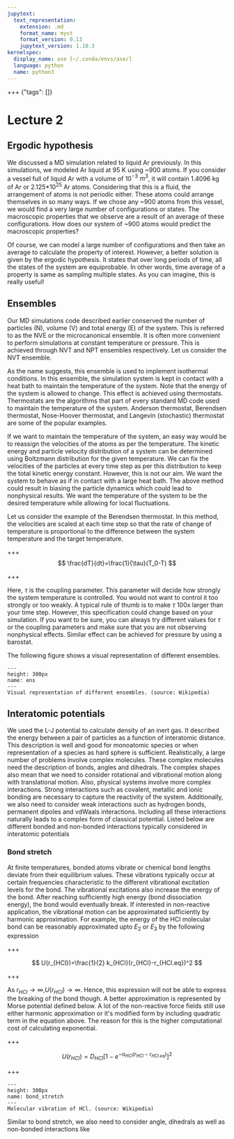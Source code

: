 ```yaml
---
jupytext:
  text_representation:
    extension: .md
    format_name: myst
    format_version: 0.13
    jupytext_version: 1.10.3
kernelspec:
  display_name: ase [~/.conda/envs/ase/]
  language: python
  name: python3
---
```


+++ {"tags": []}

Lecture 2
=========
## Ergodic hypothesis

We discussed a MD simulation related to liquid Ar previously. In this simulations, we modeled Ar liquid at 95 K using ~900 atoms. If you consider a
vessel full of liquid Ar with a volume of 10$^{-3}$ $m^3$, it will contain 1.4096 kg of Ar or 2.125*10$^{25}$ Ar atoms. Considering that this is a fluid,
the arrangement of atoms is not periodic either. These atoms could arrange themselves in so many ways. If we chose any ~900 atoms from this vessel, 
we would find a very large number of configurations or states. The macroscopic properties that we observe are a result of an average of these configurations.
How does our system of ~900 atoms would predict the macroscopic properties? 

Of course, we can model a large number of configurations and then take an average to calculate the property of interest.
However, a better solution is given by the ergodic hypothesis. It states that over long periods of time, all the states of 
the system are equiprobable. In other words, time average of a property is same as sampling multiple states. As you can imagine, this is 
really useful!


 
## Ensembles

Our MD simulations code described earlier conserved the number of particles (N), volume (V) and total energy (E) of the system. This is referred to 
as the NVE or the microcanonical ensemble. It is often more convenient to perform simulations at constant temperature or pressure. This is achieved through
NVT and NPT ensembles respectively. Let us consider the NVT ensemble.

As the name suggests, this ensemble is used to implement isothermal conditions. In this ensemble, the simulation system is kept in contact
 with a heat bath to maintain the temperature of the system. Note that the energy of the system is allowed to change. This effect is achieved using 
thermostats. Thermostats are the algorithms that part of every standard MD code used to maintain the temperature of the system. Anderson thermostat,
 Berendsen thermostat, Nose-Hoover thermostat, and Langevin (stochastic) thermostat are some of the popular examples. 

If we want to maintain the temperature of the system, an easy way would be to reassign the velocities of the atoms as per the temperature. The kinetic
 energy and particle velocity distribution of a system can be determined using Boltzmann distribution for the given temperature. We can fix the velocities
of the particles at every time step as per this distribution to keep the total kinetic energy constant. However, this is not our aim. We want the system 
to behave as if in contact with a large heat bath. The above method could result in biasing the particle dynamics which could lead to nonphysical results.
We want the temperature of the system to be the desired temperature while allowing for local fluctuations.

Let us consider the example of the Berendsen thermostat. In this method, the velocities are scaled at each time step so that the rate of 
change of temperature is proportional to the difference between the system temperature and the target temperature.    

+++
$$
\frac{dT}{dt}=\frac{1}{\tau}(T_0-T)
$$

+++

Here, $\tau$ is the coupling parameter. This parameter will decide how strongly the system temperature is controlled. You would not want to control it too
strongly or too weakly. A typical rule of thumb is to make $\tau$ 100x larger than your time step. However, this specification could change based on 
your simulation. If you want to be sure, you can always try different values for $\tau$ or the coupling parameters and make sure that you are not
observing nonphysical effects. Similar effect can be achieved for pressure by using a barostat. 

The following figure shows a visual representation of different ensembles.

```{figure} ./images/Statistical_Ensembles.png
---
height: 300px
name: ens
---
Visual representation of different ensembles. (source: Wikipedia)
```

## Interatomic potentials
We used the L-J potential to calculate density of an inert gas. It described the energy between a pair of particles as a function of interatomic distance.
This description is well and good for monoatomic species or when representation of a species as hard sphere is sufficient. Realistically, a large number of 
problems involve complex molecules. These complex molecules need the description of bonds, angles and dihedrals. The complex shapes also mean that we need to consider
rotational and vibrational motion along with translational motion. Also, physical systems involve more complex interactions. Strong interactions such as covalent, metallic
 and ionic bonding are necessary to capture the reactivity of the system. Additionally, we also need to consider weak interactions such as hydrogen bonds, permanent dipoles
and vdWaals interactions. Including all these interactions naturally leads to a complex form of classical potential. Listed below are different bonded and non-bonded interactions
typically considered in interatomic potentials

### Bond stretch

At finite temperatures, bonded atoms vibrate or chemical bond lengths deviate from their equilibrium values. These vibrations typically
occur at certain frequencies characteristic to the different vibrational excitation levels for the bond. The vibrational excitations also
increase the energy of the bond. After reaching sufficiently high energy (bond dissociation energy), the bond would eventually break. If
interested in non-reactive application, the vibrational motion can be approximated sufficiently by harmonic approximation. For example, the
energy of the HCl molecular bond can be reasonably approximated upto $E_2$ or $E_3$ by the following expression

+++

$$
U(r_{HCl})=\frac{1}{2} k_{HCl}(r_{HCl}-r_{HCl.eq})^2
$$

+++

As $r_{HCl}\rightarrow\infty$,$U(r_{HCl})\rightarrow\infty$. Hence, this expression will not be able to express the breaking of the bond though.
A better approximation is represented by Morse potential defined below. A lot of the non-reactive force fields still use either harmonic approximation
or it's modified form by including quadratic term in the equation above. The reason for this is the higher computational cost of calculating exponential.

+++

$$
U(r_{HCl})=D_{HCl}[1-e^{-\alpha_{HCl}(r_{HCl}-r_{HCl.eq})}]^2
$$

+++





```{figure} ./images/Anharmonic_oscillator.gif
---
height: 300px
name: bond_stretch
---
Molecular vibration of HCl. (source: Wikipedia)
```


Similar to bond stretch, we also need to consider angle, dihedrals as well as non-bonded interactions like 



